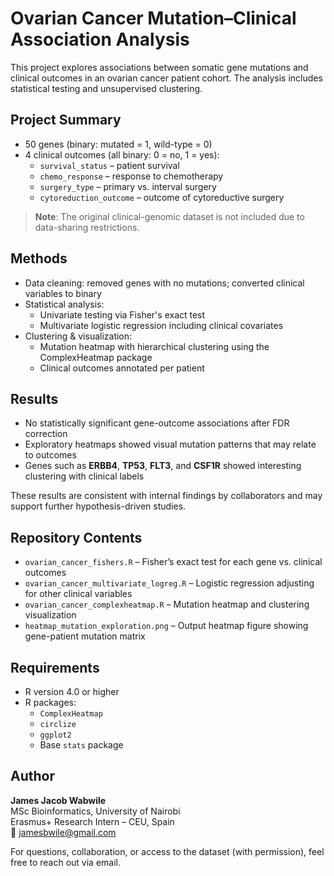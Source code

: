 # Ovarian Cancer Mutation–Clinical Association Analysis

This project explores associations between somatic gene mutations and clinical outcomes in an ovarian cancer patient cohort. The analysis includes statistical testing and unsupervised clustering.

## Project Summary

- 50 genes (binary: mutated = 1, wild-type = 0)
- 4 clinical outcomes (all binary: 0 = no, 1 = yes):
  - `survival_status` – patient survival
  - `chemo_response` – response to chemotherapy
  - `surgery_type` – primary vs. interval surgery
  - `cytoreduction_outcome` – outcome of cytoreductive surgery

> **Note**: The original clinical-genomic dataset is not included due to data-sharing restrictions.

## Methods

- Data cleaning: removed genes with no mutations; converted clinical variables to binary
- Statistical analysis:
  - Univariate testing via Fisher's exact test
  - Multivariate logistic regression including clinical covariates
- Clustering & visualization:
  - Mutation heatmap with hierarchical clustering using the ComplexHeatmap package
  - Clinical outcomes annotated per patient

## Results

- No statistically significant gene-outcome associations after FDR correction
- Exploratory heatmaps showed visual mutation patterns that may relate to outcomes
- Genes such as **ERBB4**, **TP53**, **FLT3**, and **CSF1R** showed interesting clustering with clinical labels

These results are consistent with internal findings by collaborators and may support further hypothesis-driven studies.

## Repository Contents

- `ovarian_cancer_fishers.R` – Fisher’s exact test for each gene vs. clinical outcomes  
- `ovarian_cancer_multivariate_logreg.R` – Logistic regression adjusting for other clinical variables  
- `ovarian_cancer_complexheatmap.R` – Mutation heatmap and clustering visualization  
- `heatmap_mutation_exploration.png` – Output heatmap figure showing gene-patient mutation matrix  

## Requirements

- R version 4.0 or higher
- R packages:
  - `ComplexHeatmap`
  - `circlize`
  - `ggplot2`
  - Base `stats` package

## Author

**James Jacob Wabwile**  
MSc Bioinformatics, University of Nairobi  
Erasmus+ Research Intern – CEU, Spain  
📧 jamesbwile@gmail.com  

For questions, collaboration, or access to the dataset (with permission), feel free to reach out via email.
